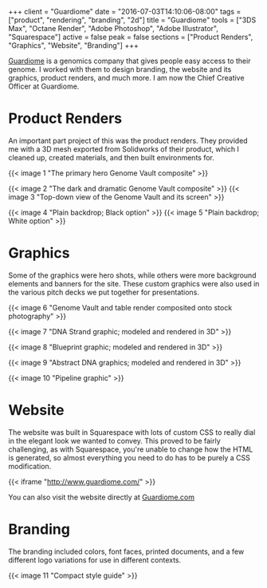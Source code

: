 +++
client = "Guardiome"
date = "2016-07-03T14:10:06-08:00"
tags = ["product", "rendering", "branding", "2d"]
title = "Guardiome"
tools = ["3DS Max", "Octane Render", "Adobe Photoshop", "Adobe Illustrator", "Squarespace"]
active = false
peak = false
sections = ["Product Renders", "Graphics", "Website", "Branding"]
+++

[Guardiome](http://www.guardiome.com) is a genomics company that gives people easy access to their genome. I worked with them to design branding, the website and its graphics, product renders, and much more.<!--more--> I am now the Chief Creative Officer at Guardiome.

# Product Renders

An important part project of this was the product renders. They provided me with a 3D mesh exported from Solidworks of their product, which I cleaned up, created materials, and then built environments for.

{{< image 1 "The primary hero Genome Vault composite" >}}

{{< image 2 "The dark and dramatic Genome Vault composite" >}}
{{< image 3 "Top-down view of the Genome Vault and its screen" >}}

{{< image 4 "Plain backdrop; Black option" >}}
{{< image 5 "Plain backdrop; White option" >}}

# Graphics

Some of the graphics were hero shots, while others were more background elements and banners for the site. These custom graphics were also used in the various pitch decks we put together for presentations.

{{< image 6 "Genome Vault and table render composited onto stock photography" >}}

{{< image 7 "DNA Strand graphic; modeled and rendered in 3D" >}}

{{< image 8 "Blueprint graphic; modeled and rendered in 3D" >}}

{{< image 9 "Abstract DNA graphics; modeled and rendered in 3D" >}}

{{< image 10 "Pipeline graphic" >}}

# Website

The website was built in Squarespace with lots of custom CSS to really dial in the elegant look we wanted to convey. This proved to be fairly challenging, as with Squarespace, you're unable to change how the HTML is generated, so almost everything you need to do has to be purely a CSS modification.

{{< iframe "http://www.guardiome.com/" >}}

You can also visit the website directly at [Guardiome.com](http://www.Guardiome.com/)

# Branding

The branding included colors, font faces, printed documents, and a few different logo variations for use in different contexts.

{{< image 11 "Compact style guide" >}}
